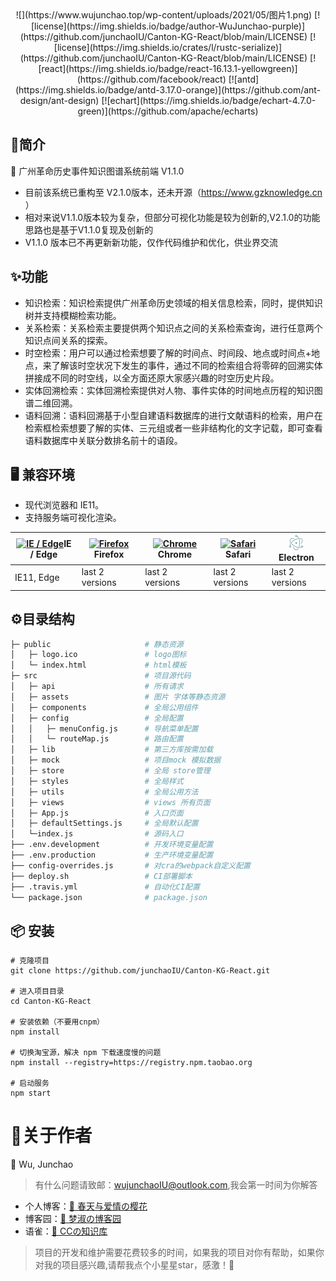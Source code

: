 <center>
![](https://www.wujunchao.top/wp-content/uploads/2021/05/图片1.png)
[![license](https://img.shields.io/badge/author-WuJunchao-purple)](https://github.com/junchaoIU/Canton-KG-React/blob/main/LICENSE)
[![license](https://img.shields.io/crates/l/rustc-serialize)](https://github.com/junchaoIU/Canton-KG-React/blob/main/LICENSE)
[![react](https://img.shields.io/badge/react-16.13.1-yellowgreen)](https://github.com/facebook/react)
[![antd](https://img.shields.io/badge/antd-3.17.0-orange)](https://github.com/ant-design/ant-design)
[![echart](https://img.shields.io/badge/echart-4.7.0-green)](https://github.com/apache/echarts)
</center>

## 🌈简介
🎉  广州革命历史事件知识图谱系统前端 V1.1.0
- 目前该系统已重构至 V2.1.0版本，还未开源（https://www.gzknowledge.cn ）
- 相对来说V1.1.0版本较为复杂，但部分可视化功能是较为创新的,V2.1.0的功能思路也是基于V1.1.0复现及创新的
- V1.1.0 版本已不再更新新功能，仅作代码维护和优化，供业界交流

## ✨功能
- 知识检索：知识检索提供广州革命历史领域的相关信息检索，同时，提供知识树并支持模糊检索功能。
- 关系检索：关系检索主要提供两个知识点之间的关系检索查询，进行任意两个知识点间关系的探索。
- 时空检索：用户可以通过检索想要了解的时间点、时间段、地点或时间点+地点，来了解该时空状况下发生的事件，通过不同的检索组合将零碎的回溯实体拼接成不同的时空线，以全方面还原大家感兴趣的时空历史片段。
- 实体回溯检索：实体回溯检索提供对人物、事件实体的时间地点历程的知识图谱二维回溯。
- 语料回溯：语料回溯基于小型自建语料数据库的进行文献语料的检索，用户在检索框检索想要了解的实体、三元组或者一些非结构化的文字记载，即可查看语料数据库中关联分数排名前十的语段。

## 🖥 兼容环境

- 现代浏览器和 IE11。
- 支持服务端可视化渲染。

| [<img src="https://raw.githubusercontent.com/alrra/browser-logos/master/src/edge/edge_48x48.png" alt="IE / Edge" width="24px" height="24px" />](http://godban.github.io/browsers-support-badges/)IE / Edge | [<img src="https://raw.githubusercontent.com/alrra/browser-logos/master/src/firefox/firefox_48x48.png" alt="Firefox" width="24px" height="24px" />](http://godban.github.io/browsers-support-badges/)Firefox | [<img src="https://raw.githubusercontent.com/alrra/browser-logos/master/src/chrome/chrome_48x48.png" alt="Chrome" width="24px" height="24px" />](http://godban.github.io/browsers-support-badges/)Chrome | [<img src="https://raw.githubusercontent.com/alrra/browser-logos/master/src/safari/safari_48x48.png" alt="Safari" width="24px" height="24px" />](http://godban.github.io/browsers-support-badges/)Safari | [<img src="https://raw.githubusercontent.com/alrra/browser-logos/master/src/electron/electron_48x48.png" alt="Electron" width="24px" height="24px" />](http://godban.github.io/browsers-support-badges/)Electron |
| ------------------------------------------------------------ | ------------------------------------------------------------ | ------------------------------------------------------------ | ------------------------------------------------------------ | ------------------------------------------------------------ |
| IE11, Edge                                                   | last 2 versions                                              | last 2 versions                                              | last 2 versions                                              | last 2 versions                                              |




## ⚙目录结构
```bash
├─ public                     # 静态资源
│   ├─ logo.ico               # logo图标
│   └─ index.html             # html模板
├─ src                        # 项目源代码
│   ├─ api                    # 所有请求
│   ├─ assets                 # 图片 字体等静态资源
│   ├─ components             # 全局公用组件
│   ├─ config                 # 全局配置
│   │   ├─ menuConfig.js      # 导航菜单配置
│   │   └─ routeMap.js        # 路由配置
│   ├─ lib                    # 第三方库按需加载
│   ├─ mock                   # 项目mock 模拟数据
│   ├─ store                  # 全局 store管理
│   ├─ styles                 # 全局样式
│   ├─ utils                  # 全局公用方法
│   ├─ views                  # views 所有页面
│   ├─ App.js                 # 入口页面
│   ├─ defaultSettings.js     # 全局默认配置
│   └─index.js                # 源码入口
├── .env.development          # 开发环境变量配置
├── .env.production           # 生产环境变量配置
├── config-overrides.js       # 对cra的webpack自定义配置
├── deploy.sh                 # CI部署脚本
├── .travis.yml               # 自动化CI配置
└── package.json              # package.json
```

## 📦 安装

```shell
# 克隆项目
git clone https://github.com/junchaoIU/Canton-KG-React.git

# 进入项目目录
cd Canton-KG-React

# 安装依赖（不要用cnpm）
npm install

# 切换淘宝源，解决 npm 下载速度慢的问题
npm install --registry=https://registry.npm.taobao.org

# 启动服务
npm start
```

# 🌸关于作者
🍧 Wu, Junchao 

> 有什么问题请致邮：wujunchaoIU@outlook.com,我会第一时间为你解答

- 个人博客：[🌸 春天与爱情の樱花](https://www.wujunchao.top)
- 博客园：[🌸 梦淑の博客园](http://cnblogs.wujunchao.top)
- 语雀：[🌸 CCの知识库](https://www.yuque.com/wujunchao)

> 项目的开发和维护需要花费较多的时间，如果我的项目对你有帮助，如果你对我的项目感兴趣,请帮我点个小星星star，感激！🍉





